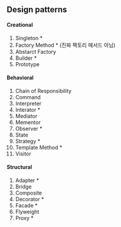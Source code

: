 ## Design patterns


#### Creational
1. Singleton *
2. Factory Method * (진짜 팩토리 매서드 아님)
3. Abstarct Factory
4. Builder *
5. Prototype
	
#### Behavioral
1. Chain of Responsibility
2. Command
3. Interpreter
4. Interator *
5. Mediator
6. Mementor
7. Observer *
8. State
9. Strategy *
10. Template Method *
11. Visitor


#### Structural
1. Adapter *
2. Bridge
3. Composite
4. Decorator *
5. Facade *
6. Flyweight
7. Proxy *